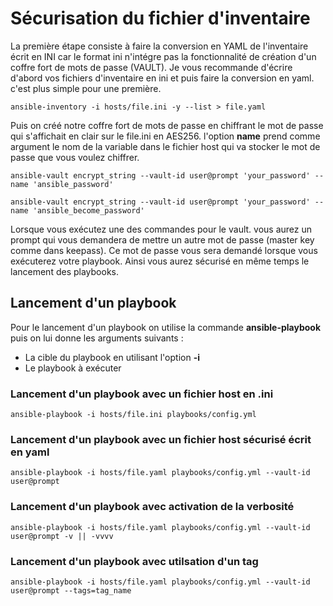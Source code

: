 
# Sécurisation du fichier d'inventaire 

La première étape consiste à faire la conversion en YAML de l'inventaire écrit en INI car le format ini n'intégre pas la fonctionnalité de création d'un coffre fort de mots de passe (VAULT). Je vous recommande d'écrire d'abord vos fichiers d'inventaire en ini et puis faire la conversion en yaml. c'est plus simple pour une première.

```
ansible-inventory -i hosts/file.ini -y --list > file.yaml
```
Puis on créé notre coffre fort de mots de passe en chiffrant le mot de passe qui s'affichait en clair sur le file.ini en AES256. l'option **name** prend comme argument le nom de la variable dans le fichier host qui va stocker le mot de passe que vous voulez chiffrer.

```
ansible-vault encrypt_string --vault-id user@prompt 'your_password' --name 'ansible_password'

ansible-vault encrypt_string --vault-id user@prompt 'your_password' --name 'ansible_become_password'
```
Lorsque vous exécutez une des commandes pour le vault. vous aurez un prompt qui vous demandera de mettre un autre mot de passe (master key comme dans keepass). Ce mot de passe vous sera demandé lorsque vous exécuterez votre playbook. Ainsi vous aurez sécurisé en même temps le lancement des playbooks.

## Lancement d'un playbook

Pour le lancement d'un playbook on utilise la commande **ansible-playbook** puis on lui donne les arguments suivants :

- La cible du playbook en utilisant l'option **-i**
- Le playbook à exécuter 

### Lancement d'un playbook avec un fichier host en .ini
```
ansible-playbook -i hosts/file.ini playbooks/config.yml
```
### Lancement d'un playbook avec un fichier host sécurisé écrit en yaml
```
ansible-playbook -i hosts/file.yaml playbooks/config.yml --vault-id user@prompt
```
### Lancement d'un playbook avec activation de la verbosité
```
ansible-playbook -i hosts/file.yaml playbooks/config.yml --vault-id user@prompt -v || -vvvv
```
### Lancement d'un playbook avec utilsation d'un tag
```
ansible-playbook -i hosts/file.yaml playbooks/config.yml --vault-id user@prompt --tags=tag_name
```






